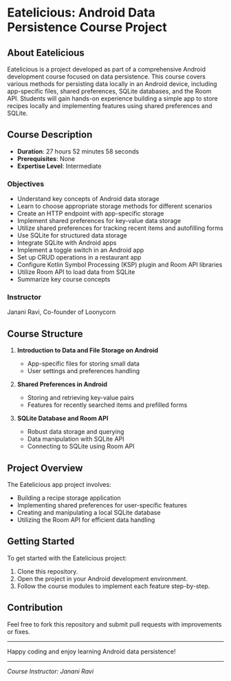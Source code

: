 # Eatelicious: Android Data Persistence Course Project

## About Eatelicious

Eatelicious is a project developed as part of a comprehensive Android development course focused on data persistence. This course covers various methods for persisting data locally in an Android device, including app-specific files, shared preferences, SQLite databases, and the Room API. Students will gain hands-on experience building a simple app to store recipes locally and implementing features using shared preferences and SQLite.

## Course Description

- **Duration**: 27 hours 52 minutes 58 seconds
- **Prerequisites**: None
- **Expertise Level**: Intermediate

### Objectives

- Understand key concepts of Android data storage
- Learn to choose appropriate storage methods for different scenarios
- Create an HTTP endpoint with app-specific storage
- Implement shared preferences for key-value data storage
- Utilize shared preferences for tracking recent items and autofilling forms
- Use SQLite for structured data storage
- Integrate SQLite with Android apps
- Implement a toggle switch in an Android app
- Set up CRUD operations in a restaurant app
- Configure Kotlin Symbol Processing (KSP) plugin and Room API libraries
- Utilize Room API to load data from SQLite
- Summarize key course concepts

### Instructor

Janani Ravi, Co-founder of Loonycorn

## Course Structure

1. **Introduction to Data and File Storage on Android**
   - App-specific files for storing small data
   - User settings and preferences handling

2. **Shared Preferences in Android**
   - Storing and retrieving key-value pairs
   - Features for recently searched items and prefilled forms

3. **SQLite Database and Room API**
   - Robust data storage and querying
   - Data manipulation with SQLite API
   - Connecting to SQLite using Room API

## Project Overview

The Eatelicious app project involves:

- Building a recipe storage application
- Implementing shared preferences for user-specific features
- Creating and manipulating a local SQLite database
- Utilizing the Room API for efficient data handling

## Getting Started

To get started with the Eatelicious project:

1. Clone this repository.
2. Open the project in your Android development environment.
3. Follow the course modules to implement each feature step-by-step.

## Contribution

Feel free to fork this repository and submit pull requests with improvements or fixes.

---

Happy coding and enjoy learning Android data persistence!

---

_Course Instructor: Janani Ravi_
